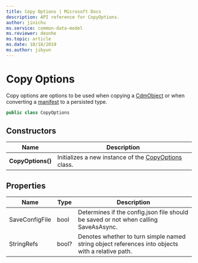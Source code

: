 ```yaml
---
title: Copy Options | Microsoft Docs
description: API reference for CopyOptions.
author: jinichu
ms.service: common-data-model
ms.reviewer: deonhe 
ms.topic: article
ms.date: 10/18/2019
ms.author: jibyun
---
```


# Copy Options

Copy options are options to be used when copying a [CdmObject](../cdm/cdmobject.md) or when converting a [manifest](../cdm/manifest.md) to a persisted type.

```csharp
public class CopyOptions
```

## Constructors
|Name|Description|
|---|---|
|**CopyOptions()**|Initializes a new instance of the [CopyOptions](copyoptions.md) class.|

## Properties
|Name|Type|Description|
|---|---|---|
|SaveConfigFile|bool|Determines if the config.json file should be saved or not when calling SaveAsAsync.|
|StringRefs|bool?|Denotes whether to turn simple named string object references into objects with a relative path.|



